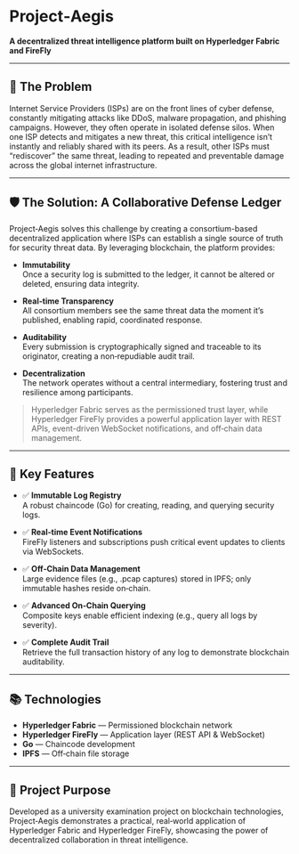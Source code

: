 # Project‑Aegis

**A decentralized threat intelligence platform built on Hyperledger Fabric and FireFly**

---

## 🛑 The Problem

Internet Service Providers (ISPs) are on the front lines of cyber defense, constantly mitigating attacks like DDoS, malware propagation, and phishing campaigns. However, they often operate in isolated defense silos. When one ISP detects and mitigates a new threat, this critical intelligence isn’t instantly and reliably shared with its peers. As a result, other ISPs must “rediscover” the same threat, leading to repeated and preventable damage across the global internet infrastructure.

---

## 🛡️ The Solution: A Collaborative Defense Ledger

Project‑Aegis solves this challenge by creating a consortium-based decentralized application where ISPs can establish a single source of truth for security threat data. By leveraging blockchain, the platform provides:

- **Immutability**  
  Once a security log is submitted to the ledger, it cannot be altered or deleted, ensuring data integrity.

- **Real‑time Transparency**  
  All consortium members see the same threat data the moment it’s published, enabling rapid, coordinated response.

- **Auditability**  
  Every submission is cryptographically signed and traceable to its originator, creating a non‑repudiable audit trail.

- **Decentralization**  
  The network operates without a central intermediary, fostering trust and resilience among participants.

> Hyperledger Fabric serves as the permissioned trust layer, while Hyperledger FireFly provides a powerful application layer with REST APIs, event-driven WebSocket notifications, and off‑chain data management.

---

## 🚀 Key Features

- ✅ **Immutable Log Registry**  
  A robust chaincode (Go) for creating, reading, and querying security logs.

- ✅ **Real‑time Event Notifications**  
  FireFly listeners and subscriptions push critical event updates to clients via WebSockets.

- ✅ **Off‑Chain Data Management**  
  Large evidence files (e.g., .pcap captures) stored in IPFS; only immutable hashes reside on‑chain.

- ✅ **Advanced On‑Chain Querying**  
  Composite keys enable efficient indexing (e.g., query all logs by severity).

- ✅ **Complete Audit Trail**  
  Retrieve the full transaction history of any log to demonstrate blockchain auditability.

---

## 📚 Technologies

- **Hyperledger Fabric** — Permissioned blockchain network  
- **Hyperledger FireFly** — Application layer (REST API & WebSocket)  
- **Go** — Chaincode development  
- **IPFS** — Off‑chain file storage  

---

## 🎯 Project Purpose

Developed as a university examination project on blockchain technologies, Project‑Aegis demonstrates a practical, real‑world application of Hyperledger Fabric and Hyperledger FireFly, showcasing the power of decentralized collaboration in threat intelligence.
